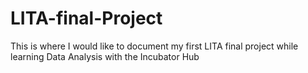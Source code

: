 # LITA-final-Project
This is where I would like to document my first LITA final project while learning Data Analysis with the Incubator Hub 
